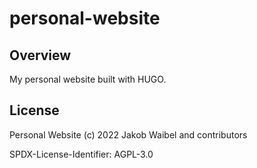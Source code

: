 # personal-website

## Overview

My personal website built with HUGO.

## License

Personal Website (c) 2022 Jakob Waibel and contributors

SPDX-License-Identifier: AGPL-3.0

